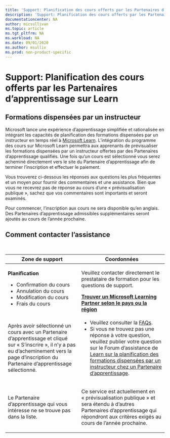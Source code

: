 ```yaml
---
title: 'Support: Planification des cours offerts par les Partenaires d’apprentissage sur Learn | Microsoft Docs'
description: 'Support: Planification des cours offerts par les Partenaires d’apprentissage sur Learn'
documentationcenter: NA 
author: micsullivan
ms.topic: article
ms.tgt_pltfrm: NA
ms.workload: NA
ms.date: 09/01/2020
ms.author: msulliv
ms.prod: non-product-specific
---
```

# Support: Planification des cours offerts par les Partenaires d’apprentissage sur Learn

## Formations dispensées par un instructeur 

Microsoft lance une expérience d’apprentissage simplifiée et rationalisée en intégrant les capacités de planification des formations dispensées par un instructeur en temps réel à [Microsoft Learn](/learn/). L’intégration du programme des cours sur Microsoft Learn permettra aux apprenants de prévisualiser les formations dispensées par un instructeur offertes par des Partenaires d’apprentissage qualifiés. Une fois qu’un cours est sélectionné vous serez acheminé directement vers le site du Partenaire d’apprentissage afin de terminer l’inscription et effectuer le paiement.  

Vous trouverez ci-dessous les réponses aux questions les plus fréquentes et un moyen pour fournir des commentaires et une assistance. Bien que vous ne recevrez pas de réponse au cours d’une « prévisualisation publique », sachez que vos commentaires sont importants et seront examinés.   

Pour commencer, l’inscription aux cours ne sera disponible qu’en anglais. Des Partenaires d’apprentissage admissibles supplémentaires seront ajoutés au cours de l’année prochaine. 

## Comment contacter l’assistance

<br/>
<div>
<table style="border:0px;">
	<tr>
      <th>Zone de support</th>
      <th>Coordonnées</th>
    </tr>
    <tbody>
        <tr>
            <td>
                <p><strong>Planification</strong></p>
				<ul>
					<li>Confirmation du cours </li>
					<li>Annulation du cours</li>
					<li>Modification du cours</li>
					<li>Frais du cours</li>
				</ul>
            </td>
            <td>
            <p>Veuillez contacter directement le prestataire de formation pour les questions de support.</p>
            <a href="/learn/certifications/partners#find-a-microsoft-learning-partner-by-country"><strong>Trouver un Microsoft Learning Partner selon le pays ou la région</strong></a>
            </td>
        </tr>
        <tr>
            <td>
                <p>Après avoir sélectionné un cours avec un Partenaire d’apprentissage et cliqué sur « S’inscrire », il n’y a pas eu d’acheminement vers la page d’inscription du Partenaire d’apprentissage sélectionné.</p>
			</td>
			<td>
				<ul>
					<li>Veuillez consulter la <a href="/learn/certifications/training-faq">FAQs</a>.</li>
					<li>Si vous ne trouvez pas une réponse à votre question, veuillez publier votre question sur le Forum d’assistance de <a href="https://trainingsupport.microsoft.com/en-us/iltvilt/forum">Learn sur la planification des formations dispensées par un instructeur chez un Partenaire d’apprentissage</a>.
</li>
				</ul>
            </td>
        </tr>
        <tr>
            <td>
                <p>Le Partenaire d’apprentissage qui vous intéresse ne se trouve pas dans la liste.</p>
            </td>
            <td>
                <p>Ce service est actuellement en « prévisualisation publique » et sera étendu à d’autres Partenaires d’apprentissage qui répondront aux critères exigés au cours de l’année prochaine. </p>
            </td>
        </tr>
    </tbody>
</table>
</div>
